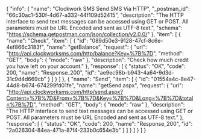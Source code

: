 {
  "info": {
    "name": "Clockwork SMS Send SMS Via HTTP",
    "_postman_id": "66c30ac1-530f-4d67-a332-44f109d52415",
    "description": "The HTTP interface to send text messages can be accessed using GET or POST. All parameters must be URL Encoded and sent as UTF-8 text.",
    "schema": "https://schema.getpostman.com/json/collection/v2.0.0/"
  },
  "item": [
    {
      "name": "Check",
      "item": [
        {
          "id": "089d50e3-9128-47cf-8c6e-4ef866c3183f",
          "name": "getBalance",
          "request": {
            "url": "http://api.clockworksms.com/http/balance?Key=%7B%7D",
            "method": "GET",
            "body": {
              "mode": "raw"
            },
            "description": "Check how much credit you have left on your account."
          },
          "response": [
            {
              "status": "OK",
              "code": 200,
              "name": "Response_200",
              "id": "ae9ec98b-b943-4a64-9d3d-31c9d4d669cb"
            }
          ]
        }
      ]
    },
    {
      "name": "Send",
      "item": [
        {
          "id": "01554a4c-8e47-44d8-b674-674299fd01fe",
          "name": "getSend.aspx",
          "request": {
            "url": "http://api.clockworksms.com/http/send.aspx?Content=%7B%7D&From=%7B%7D&Key=%7B%7D&Long=%7B%7D&total=%7B%7D",
            "method": "GET",
            "body": {
              "mode": "raw"
            },
            "description": "The HTTP interface to send text messages can be accessed using GET or POST. All parameters must be URL Encoded and sent as UTF-8 text."
          },
          "response": [
            {
              "status": "OK",
              "code": 200,
              "name": "Response_200",
              "id": "2a026304-84ea-471a-87f4-233b0c654e3b"
            }
          ]
        }
      ]
    }
  ]
}